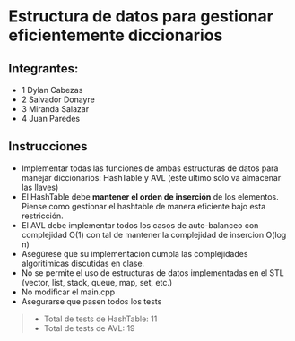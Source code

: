 # Estructura de datos para gestionar eficientemente diccionarios

## Integrantes: 
- 1 Dylan Cabezas
- 2 Salvador Donayre
- 3 Miranda Salazar
- 4 Juan Paredes

## Instrucciones 

- Implementar todas las funciones de ambas estructuras de datos para manejar diccionarios:
    HashTable y AVL (este ultimo solo va almacenar las llaves)
- El HashTable debe **mantener el orden de inserción** de los elementos. Piense como gestionar el hashtable de manera eficiente bajo esta restricción. 
- El AVL debe implementar todos los casos de auto-balanceo con complejidad O(1) con tal de mantener la complejidad de insercion O(log n)
- Asegúrese que su implementación cumpla las complejidades algoritimicas discutidas en clase. 
- No se permite el uso de estructuras de datos implementadas en el STL (vector, list, stack, queue, map, set, etc.)
- No modificar el main.cpp
- Asegurarse que pasen todos los tests
    
> - Total de tests de HashTable: 11
> - Total de tests de AVL: 19
